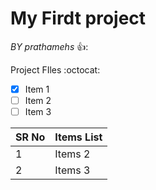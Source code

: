 # My Firdt project 
*BY prathamehs* 👍:

Project FIles :octocat:
- [x] Item 1
- [ ]  Item 2
- [ ]  Item 3

SR No  | Items List
-------|----------
1 | Items 2
2 | Items 3
